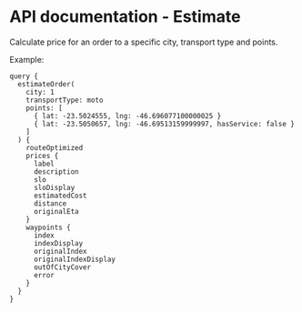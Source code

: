 # API documentation - Estimate


Calculate price for an order to a specific city, transport type and points.

Example:

```graphiql
query {
  estimateOrder(
    city: 1
    transportType: moto
    points: [
      { lat: -23.5024555, lng: -46.696077100000025 }
      { lat: -23.5050657, lng: -46.69513159999997, hasService: false }
    ]
  ) {
    routeOptimized
    prices {
      label
      description
      slo
      sloDisplay
      estimatedCost
      distance
      originalEta
    }
    waypoints {
      index
      indexDisplay
      originalIndex
      originalIndexDisplay
      outOfCityCover
      error
    }
  }
}
```
